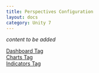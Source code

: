 ```yaml
---
title: Perspectives Configuration
layout: docs
category: Unity 7
---
```

*content to be added*

[Dashboard Tag](tags-list/dashboard-tag.md)  
[Charts Tag](tags-list/charts-tag.md)  
[Indicators Tag](tags-list/indicators-tag.md)  